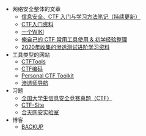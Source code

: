 - 网络安全整体的文章
	- [信息安全、CTF 入门与学习方法笔记（持续更新）](https://marlous.github.io/2018/12/09/%E4%BF%A1%E6%81%AF%E5%AE%89%E5%85%A8%E3%80%81CTF%20%E5%85%A5%E9%97%A8%E4%B8%8E%E5%AD%A6%E4%B9%A0%E6%96%B9%E6%B3%95%E7%AC%94%E8%AE%B0%EF%BC%88%E6%8C%81%E7%BB%AD%E6%9B%B4%E6%96%B0%EF%BC%89/#5-CTF-%E5%86%85%E5%AE%B9%E3%80%81%E8%B5%84%E6%96%99%E3%80%81%E5%B7%A5%E5%85%B7%E3%80%81%E6%BC%94%E7%BB%83%E5%B9%B3%E5%8F%B0)
	- [CTF入门资料](https://blog.csdn.net/weixin_39664643/article/details/108315722)
	- [一个WIKI](https://hackmd.io/@Ov16q5H6T3CZG6TE4dlqrA/BJJk2x3N7#XXE)
	- [俺自己的 CTF 常用工具使用 & 初学经验整理](https://zhangmaimai.com/2021/10/30/max-ctf-tools-and-exp/)
	- [2020年收集的渗透测试进阶学习资料](https://www.cnhackteam.org/topic/1001/?btwaf=43553764)
- 工具类型的网站
	- [CTFTools](https://ctftools.com/down/)
	- [CTF编码](http://www.hiencode.com/)
	- [Personal CTF Toolkit](https://github.com/Harmoc/CTFTools)
	- [渗透师导航](https://www.shentoushi.top/knowledge)
- 习题
	- [全国大学生信息安全竞赛真题（CTF）](https://blog.csdn.net/Toufahaizai/article/details/89002051)
	- [CTF-Site](https://github.com/myndtt/CTF-Site)
	- [合天网安实验室](https://www.hetianlab.com/pages/CTFLaboratory.jsp)
- 博客
	- [BACKUP](https://4hou.win/wordpress/?cat=3388)